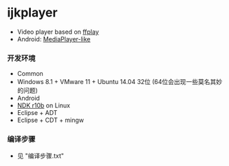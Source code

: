 ijkplayer
=========
- Video player based on [ffplay](http://ffmpeg.org)
 - Android: [MediaPlayer-like](android/ijkplayer/player-java/src/main/java/tv/danmaku/ijk/media/player/IMediaPlayer.java)

### 开发环境
- Common
 - Windows 8.1 + VMware 11 + Ubuntu 14.04 32位 (64位会出现一些莫名其妙的问题)
- Android
 - [NDK r10b](http://developer.android.com/tools/sdk/ndk/index.html) on Linux
 - Eclipse + ADT
 - Eclipse + CDT + mingw

### 编译步骤
- 见 "编译步骤.txt"

